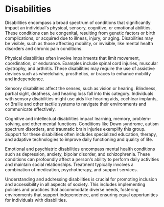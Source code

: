 <!--
source: gpt-40
tags: disabilties
-->

# Disabilities

Disabilities encompass a broad spectrum of conditions that significantly impact an individual's physical, sensory, cognitive, or emotional abilities. These conditions can be congenital, resulting from genetic factors or birth complications, or acquired due to illness, injury, or aging. Disabilities may be visible, such as those affecting mobility, or invisible, like mental health disorders and chronic pain conditions.

Physical disabilities often involve impairments that limit movement, coordination, or endurance. Examples include spinal cord injuries, muscular dystrophy, and arthritis. These disabilities may require the use of assistive devices such as wheelchairs, prosthetics, or braces to enhance mobility and independence.

Sensory disabilities affect the senses, such as vision or hearing. Blindness, partial sight, deafness, and hearing loss fall into this category. Individuals with sensory disabilities might use aids like hearing aids, cochlear implants, or Braille and other tactile systems to navigate their environments and communicate effectively.

Cognitive and intellectual disabilities impact learning, memory, problem-solving, and other mental functions. Conditions like Down syndrome, autism spectrum disorders, and traumatic brain injuries exemplify this group. Support for these disabilities often includes specialized education, therapy, and adaptive technologies to improve daily functioning and quality of life.

Emotional and psychiatric disabilities encompass mental health conditions such as depression, anxiety, bipolar disorder, and schizophrenia. These conditions can profoundly affect a person's ability to perform daily activities and maintain social relationships. Treatment typically involves a combination of medication, psychotherapy, and support services.

Understanding and addressing disabilities is crucial for promoting inclusion and accessibility in all aspects of society. This includes implementing policies and practices that accommodate diverse needs, fostering environments that support independence, and ensuring equal opportunities for individuals with disabilities.
